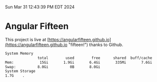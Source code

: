Sun Mar 31 12:43:39 PM EDT 2024

# Angular Fifteen


This project is live at [https://angularfifteen.github.io](https://angularfifteen.github.io "fifteen!") thanks to Github.

```bash
System Memory
               total        used        free      shared  buff/cache   available
Mem:            15Gi       1.9Gi       6.4Gi       335Mi       7.6Gi        13Gi
Swap:          8.0Gi          0B       8.0Gi
System Storage
1.7G	.
```
